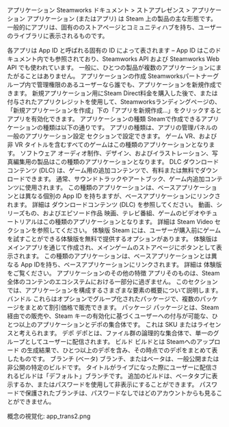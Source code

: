 アプリケーション
Steamworks ドキュメント > ストアプレゼンス > アプリケーション
アプリケーション (またはアプリ) は Steam 上の製品の主な形態です。 一般的にアプリは、固有ののストアページとコミュニティハブを持ち、ユーザーのライブラリに表示されるものです。

各アプリは App ID と呼ばれる固有の ID によって表されます – App ID はこのドキュメント内でも参照されており、Steamworks API および Steamworks Web API でも使われています。 一般に、ひとつの製品が複数のアプリケーションにまたがることはありません。
アプリケーションの作成
Steamworksパートナーグループ内で管理権限のあるユーザーなら誰でも、アプリケーションを新規作成できます。 新規アプリケーション用にSteam Direct料金を購入した後で、または付与されたアプリクレジットを使用して、Steamworksランディングページの、「新規アプリケーションを作成」下の「アプリを新規作成...」をクリックするとアプリを有効化できます。
アプリケーションの種類
Steamで作成できるアプリケーションの種類は以下の通りです。
アプリの種類は、アプリの管理パネルの 一般のアプリケーション設定 セクションで設定できます。
ゲーム	VR、および非 VR タイトルを含むすべてのゲームはこの種類のアプリケーションとなります。
ソフトウェア	オーディオ制作、デザイン、およびイラストレーション、写真編集用の製品はこの種類のアプリケーションとなります。
DLC	ダウンロードコンテンツ (DLC) は、ゲーム用の追加コンテンツで、有料または無料でダウンロードできます。 通常、サウンドトラックやアートブック、ゲーム内追加コンテンツに使用されます。 この種類のアプリケーションは、ベースアプリケーションとは異なる個別の App ID を持ちますが、ベースアプリケーションにリンクされます。 詳細は ダウンロードコンテンツ (DLC) を参照してください。
動画、シリーズもの、およびエピソード作品	映画、テレビ番組、ゲームのビデオやチュートリアルはこの種類のアプリケーションとなります。 詳細は Steam Video セクションを参照してください。
体験版	Steam には、ユーザーが購入前にゲームを試すことができる体験版を無料で提供するオプションがあります。 体験版はメインアプリを通じて作成され、メインゲームのストアページにボタンとして表示されます。 この種類のアプリケーションは、ベースアプリケーションとは異なる App IDを持ち、ベースアプリケーションにリンクされます。 詳細は 体験版 をご覧ください。
アプリケーションのその他の特徴
アプリそのものは、Steam全体のコンテンのエコシステムにおける一部分に過ぎません。 このセクションでは、アプリケーションを構成するさまざまな要素の概要について説明します。
バンドル	これらはオプションでグループ化されたパッケージで、複数のパッケージをまとめて割引価格で販売できます。
パッケージ	パッケージとは、Steam 経由での販売や、Steam キーの有効化に基づくユーザーへの付与が可能な、ひとつ以上のアプリケーションとデポの集合体です。 これは SKU またはライセンスと考えられます。
デポ	デポとは、ファイル群の論理的な集合体で、単一のグループとしてユーザーに配信されます。
ビルド	ビルドとは Steamへのアップロード の生成結果で、ひとつ以上のデポを含み、その時点でのデポをまとめて表したものです。
ブランチ (ベータ)	ブランチ、またはベータは、一般公開または非公開の特定のビルドです。 タイトルがライブになった際にユーザーに配信されるビルドは「デフォルト」ブランチです。 追加のビルドは、ベータタブに表示するか、またはパスワードを使用して非表示にすることができます。 パスワードで保護されたブランチは、パスワードなしではどのアカウントからも見ることができません。

概念の視覚化:
app_trans2.png
